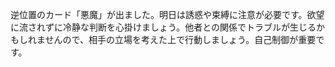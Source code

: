 逆位置のカード「悪魔」が出ました。明日は誘惑や束縛に注意が必要です。欲望に流されずに冷静な判断を心掛けましょう。他者との関係でトラブルが生じるかもしれませんので、相手の立場を考えた上で行動しましょう。自己制御が重要です。